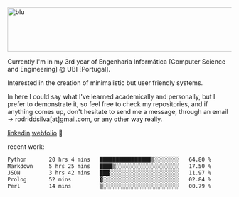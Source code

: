 
<img width="1415" height="100" alt="blu" src="https://github.com/rdsilva01/rdsilva01/assets/101207588/deb060e5-d035-4f09-b511-e3f50605b207">

Currently I'm in my 3rd year of Engenharia Informática [Computer Science and Engineering] @ UBI [Portugal].

Interested in the creation of minimalistic but user friendly systems.

In here I could say what I've learned academically and personally, but I prefer to demonstrate it, so feel free to check my repositories, and if anything comes up, don't hesitate to send me a message, through an email -> rodriddsilva[at]gmail.com, or any other way really.

[linkedin](https://www.linkedin.com/in/rodrigo-silva-455b291bb/)
[webfolio](https://rdsilva01.github.io/) 🏁

<!-- ![](https://komarev.com/ghpvc/?username=rdsilva01) -->

recent work:
<!--START_SECTION:waka-->

```txt
Python       20 hrs 4 mins   ████████████████▒░░░░░░░░   64.80 %
Markdown     5 hrs 25 mins   ████▒░░░░░░░░░░░░░░░░░░░░   17.50 %
JSON         3 hrs 42 mins   ███░░░░░░░░░░░░░░░░░░░░░░   11.97 %
Prolog       52 mins         ▓░░░░░░░░░░░░░░░░░░░░░░░░   02.84 %
Perl         14 mins         ▒░░░░░░░░░░░░░░░░░░░░░░░░   00.79 %
```

<!--END_SECTION:waka-->


